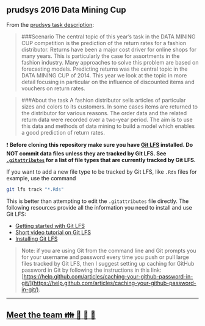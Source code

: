 ## prudsys 2016 Data Mining Cup

From the [prudsys task description](http://www.data-mining-cup.de/en/wettbewerb/aufgabe.html):

> ###Scenario
> The central topic of this year’s task in the DATA MINING CUP competition is the prediction of the return rates for a fashion distributor. Returns have been a major cost driver for online shops for many years. This is particularly the case for assortments in the fashion industry. Many approaches to solve this problem are based on forecasting models. Predicting returns was the central topic in the DATA MINING CUP of 2014. This year we look at the topic in more detail focusing in particular on the influence of discounted items and vouchers on return rates. 

> ###About the task
> A fashion distributor sells articles of particular sizes and colors to its customers. In some cases items are returned to the distributor for various reasons. The order data and the related return data were recorded over a two-year period. The aim is to use this data and methods of data mining to build a model which enables a good prediction of return rates.

:exclamation: **Before cloning this repository make sure you have [Git LFS](https://git-lfs.github.com/?utm_source=github_site&utm_medium=billing_settings_link&utm_campaign=gitlfs) installed. Do NOT commit data files unless they are tracked by Git LFS. See [```.gitattributes```](./.gitattributes) for a list of file types that are currently tracked by Git LFS.**

If you want to add a new file type to be tracked by Git LFS, like ```.Rds``` files for example, use the command 

```bash
git lfs track "*.Rds"
``` 

This is better than attempting to edit the ```.gitattributes``` file directly. The following resources provide all the information you need to install and use Git LFS:
- [Getting started with Git LFS](https://git-lfs.github.com/?utm_source=github_site&utm_medium=billing_settings_link&utm_campaign=gitlfs)
- [Short video tutorial on Git LFS](https://www.youtube.com/watch?v=uLR1RNqJ1Mw) 
- [Installing Git LFS](https://help.github.com/articles/installing-git-large-file-storage/)

> Note: if you are using Git from the command line and Git prompts you for your username and password every time you push or pull large files tracked by Git LFS, then I suggest setting up caching for GitHub password in Git by following the instructions in this link: [https://help.github.com/articles/caching-your-github-password-in-git/](https://help.github.com/articles/caching-your-github-password-in-git/).

------

## [Meet the team :family: :two_women_holding_hands: :couple: :two_men_holding_hands:](https://github.com/epwalsh/dmc2016/tree/master/users#meet-the-team) 
